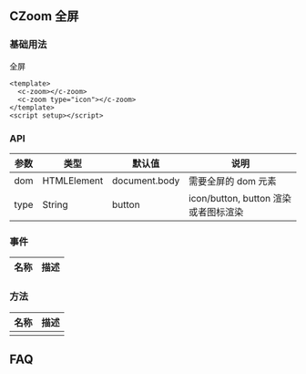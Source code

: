 ## CZoom 全屏

### 基础用法

全屏

```vue demo
<template>
  <c-zoom></c-zoom>
  <c-zoom type="icon"></c-zoom>
</template>
<script setup></script>
```

### API

| 参数 | 类型        | 默认值        | 说明                                 |
| ---- | ----------- | ------------- | ------------------------------------ |
| dom  | HTMLElement | document.body | 需要全屏的 dom 元素                  |
| type | String      | button        | icon/button, button 渲染或者图标渲染 |

### 事件

| 名称 | 描述 |
| ---- | ---- |

### 方法

| 名称 | 描述 |
| ---- | ---- |
|      |      |

## FAQ
